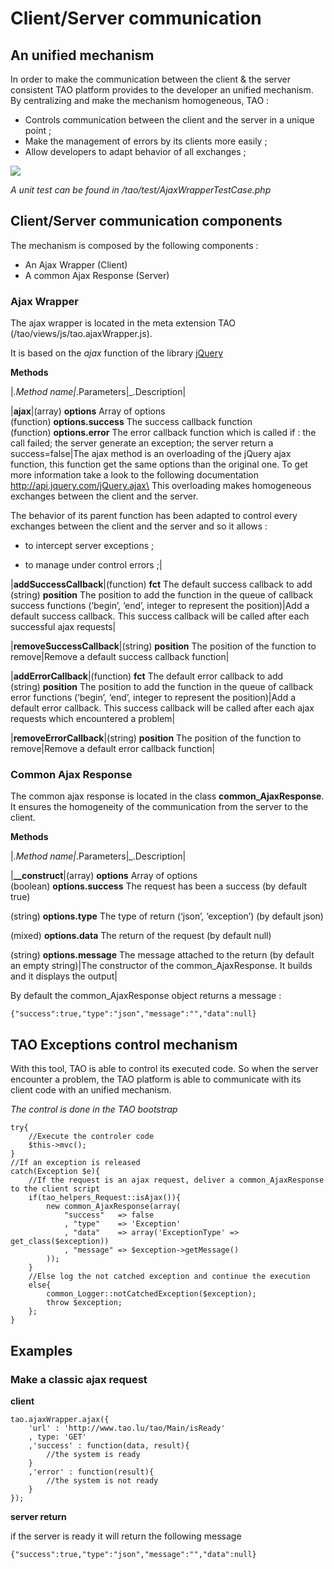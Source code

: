 <!--
parent: 'Documentation for core components'
created_at: '2012-02-20 11:08:29'
updated_at: '2013-03-13 12:57:53'
authors:
    - 'Jérôme Bogaerts'
contributors:
    - 'Cedric Alfonsi'
tags:
    - 'Documentation for core components'
-->

Client/Server communication
===========================



An unified mechanism
--------------------

In order to make the communication between the client & the server consistent TAO platform provides to the developer an unified mechanism. By centralizing and make the mechanism homogeneous, TAO :

-   Controls communication between the client and the server in a unique point ;
-   Make the management of errors by its clients more easily ;
-   Allow developers to adapt behavior of all exchanges ;

![](http://forge.taotesting.com/attachments/1233/Tao_client_server_communication.png)

*A unit test can be found in /tao/test/AjaxWrapperTestCase.php*

Client/Server communication components
--------------------------------------

The mechanism is composed by the following components :

-   An Ajax Wrapper (Client)
-   A common Ajax Response (Server)

### Ajax Wrapper

The ajax wrapper is located in the meta extension TAO (/tao/views/js/tao.ajaxWrapper.js).<br/>

It is based on the *ajax* function of the library [jQuery](http://jquery.com)

**Methods**

|*.Method name|*.Parameters|_.Description|<br/>

|**ajax**|(array) **options** Array of options\
(function) **options.success** The success callback function\
(function) **options.error** The error callback function which is called if : the call failed; the server generate an exception; the server return a success=false|The ajax method is an overloading of the jQuery ajax function, this function get the same options than the original one. To get more information take a look to the following documentation http://api.jquery.com/jQuery.ajax\
This overloading makes homogeneous exchanges between the client and the server.<br/>

The behavior of its parent function has been adapted to control every exchanges between the client and the server and so it allows :<br/>

- to intercept server exceptions ;<br/>

- to manage under control errors ;|<br/>

|**addSuccessCallback**|(function) **fct** The default success callback to add\
(string) **position** The position to add the function in the queue of callback success functions (‘begin’, ‘end’, integer to represent the position)|Add a default success callback. This success callback will be called after each successful ajax requests|<br/>

|**removeSuccessCallback**|(string) **position** The position of the function to remove|Remove a default success callback function|<br/>

|**addErrorCallback**|(function) **fct** The default error callback to add\
(string) **position** The position to add the function in the queue of callback error functions (‘begin’, ‘end’, integer to represent the position)|Add a default error callback. This success callback will be called after each ajax requests which encountered a problem|<br/>

|**removeErrorCallback**|(string) **position** The position of the function to remove|Remove a default error callback function|

### Common Ajax Response

The common ajax response is located in the class **common_AjaxResponse**. It ensures the homogeneity of the communication from the server to the client.

**Methods**

|*.Method name|*.Parameters|_.Description|<br/>

|**__construct**|(array) **options** Array of options\
(boolean) **options.success** The request has been a success (by default true)<br/>

(string) **options.type** The type of return (‘json’, ‘exception’) (by default json)<br/>

(mixed) **options.data** The return of the request (by default null)<br/>

(string) **options.message** The message attached to the return (by default an empty string)|The constructor of the common_AjaxResponse. It builds and it displays the output|

By default the common_AjaxResponse object returns a message :

    {"success":true,"type":"json","message":"","data":null}

TAO Exceptions control mechanism
--------------------------------

With this tool, TAO is able to control its executed code. So when the server encounter a problem, the TAO platform is able to communicate with its client code with an unified mechanism.

*The control is done in the TAO bootstrap*

    try{
        //Execute the controler code
        $this->mvc();
    }
    //If an exception is released
    catch(Exception $e){
        //If the request is an ajax request, deliver a common_AjaxResponse to the client script
        if(tao_helpers_Request::isAjax()){
            new common_AjaxResponse(array(
                "success"   => false
                , "type"    => 'Exception'
                , "data"    => array('ExceptionType' => get_class($exception))
                , "message" => $exception->getMessage()
            ));
        }
        //Else log the not catched exception and continue the execution
        else{
            common_Logger::notCatchedException($exception);
            throw $exception;
        };
    }

Examples
--------

### Make a classic ajax request

**client**

    tao.ajaxWrapper.ajax({
        'url' : 'http://www.tao.lu/tao/Main/isReady'
        , type: 'GET'
        ,'success' : function(data, result){
            //the system is ready
        }
        ,'error' : function(result){
            //the system is not ready
        }
    });

**server return**<br/>

if the server is ready it will return the following message

    {"success":true,"type":"json","message":"","data":null}

